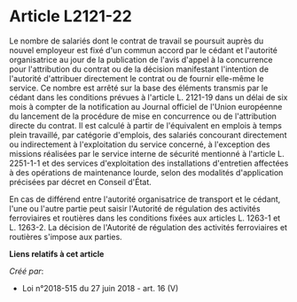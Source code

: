 # Article L2121-22

Le nombre de salariés dont le contrat de travail se poursuit auprès du nouvel employeur est fixé d'un commun accord par le
cédant et l'autorité organisatrice au jour de la publication de l'avis d'appel à la concurrence pour l'attribution du contrat
ou de la décision manifestant l'intention de l'autorité d'attribuer directement le contrat ou de fournir elle-même le
service. Ce nombre est arrêté sur la base des éléments transmis par le cédant dans les conditions prévues à l'article L.
2121-19 dans un délai de six mois à compter de la notification au Journal officiel de l'Union européenne du lancement de la
procédure de mise en concurrence ou de l'attribution directe du contrat. Il est calculé à partir de l'équivalent en emplois à
temps plein travaillé, par catégorie d'emplois, des salariés concourant directement ou indirectement à l'exploitation du
service concerné, à l'exception des missions réalisées par le service interne de sécurité mentionné à l'article L. 2251-1-1
et des services d'exploitation des installations d'entretien affectées à des opérations de maintenance lourde, selon des
modalités d'application précisées par décret en Conseil d'État.

En cas de différend entre l'autorité organisatrice de transport et le cédant, l'une ou l'autre partie peut saisir l'Autorité
de régulation des activités ferroviaires et routières dans les conditions fixées aux articles L. 1263-1 et L. 1263-2. La
décision de l'Autorité de régulation des activités ferroviaires et routières s'impose aux parties.

**Liens relatifs à cet article**

_Créé par_:

  - Loi n°2018-515 du 27 juin 2018 - art. 16 (V)
